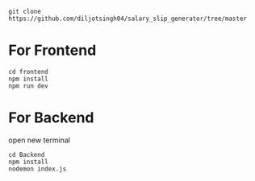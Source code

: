```
git clone https://github.com/diljotsingh04/salary_slip_generator/tree/master
```

# For Frontend

```
cd frontend
npm install
npm run dev
```


# For Backend

open new terminal
```
cd Backend
npm install
nodemon index.js
```
